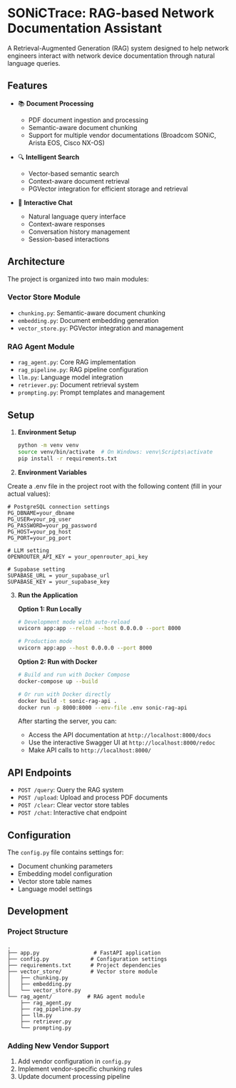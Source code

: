 # SONiCTrace: RAG-based Network Documentation Assistant

A Retrieval-Augmented Generation (RAG) system designed to help network engineers interact with network device documentation through natural language queries.

## Features

- 📚 **Document Processing**
  - PDF document ingestion and processing
  - Semantic-aware document chunking
  - Support for multiple vendor documentations (Broadcom SONiC, Arista EOS, Cisco NX-OS)

- 🔍 **Intelligent Search**
  - Vector-based semantic search
  - Context-aware document retrieval
  - PGVector integration for efficient storage and retrieval

- 💬 **Interactive Chat**
  - Natural language query interface
  - Context-aware responses
  - Conversation history management
  - Session-based interactions

## Architecture

The project is organized into two main modules:

### Vector Store Module
- `chunking.py`: Semantic-aware document chunking
- `embedding.py`: Document embedding generation
- `vector_store.py`: PGVector integration and management

### RAG Agent Module
- `rag_agent.py`: Core RAG implementation
- `rag_pipeline.py`: RAG pipeline configuration
- `llm.py`: Language model integration
- `retriever.py`: Document retrieval system
- `prompting.py`: Prompt templates and management

## Setup

1. **Environment Setup**
   ```bash
   python -m venv venv
   source venv/bin/activate  # On Windows: venv\Scripts\activate
   pip install -r requirements.txt
   ```

2. **Environment Variables**
   
Create a .env file in the project root with the following content (fill in your actual values):

```
# PostgreSQL connection settings
PG_DBNAME=your_dbname
PG_USER=your_pg_user
PG_PASSWORD=your_pg_password
PG_HOST=your_pg_host
PG_PORT=your_pg_port

# LLM setting
OPENROUTER_API_KEY = your_openrouter_api_key

# Supabase setting
SUPABASE_URL = your_supabase_url
SUPABASE_KEY = your_supabase_key
```

3. **Run the Application**

   **Option 1: Run Locally**
   ```bash
   # Development mode with auto-reload
   uvicorn app:app --reload --host 0.0.0.0 --port 8000

   # Production mode
   uvicorn app:app --host 0.0.0.0 --port 8000
   ```

   **Option 2: Run with Docker**
   ```bash
   # Build and run with Docker Compose
   docker-compose up --build

   # Or run with Docker directly
   docker build -t sonic-rag-api .
   docker run -p 8000:8000 --env-file .env sonic-rag-api
   ```

   After starting the server, you can:
   - Access the API documentation at `http://localhost:8000/docs`
   - Use the interactive Swagger UI at `http://localhost:8000/redoc`
   - Make API calls to `http://localhost:8000/`

## API Endpoints

- `POST /query`: Query the RAG system
- `POST /upload`: Upload and process PDF documents
- `POST /clear`: Clear vector store tables
- `POST /chat`: Interactive chat endpoint

## Configuration

The `config.py` file contains settings for:
- Document chunking parameters
- Embedding model configuration
- Vector store table names
- Language model settings

## Development

### Project Structure
```
.
├── app.py                 # FastAPI application
├── config.py             # Configuration settings
├── requirements.txt      # Project dependencies
├── vector_store/         # Vector store module
│   ├── chunking.py
│   ├── embedding.py
│   └── vector_store.py
└── rag_agent/           # RAG agent module
    ├── rag_agent.py
    ├── rag_pipeline.py
    ├── llm.py
    ├── retriever.py
    └── prompting.py
```

### Adding New Vendor Support
1. Add vendor configuration in `config.py`
2. Implement vendor-specific chunking rules
3. Update document processing pipeline


